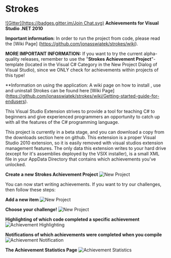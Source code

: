 # Strokes
[![Gitter](https://badges.gitter.im/Join Chat.svg)](https://gitter.im/timdams/strokes?utm_source=badge&utm_medium=badge&utm_campaign=pr-badge&utm_content=badge)
**Achievements for Visual Studio .NET 2010**

**Important information:** In order to run the project from code, please read the [Wiki Page] (https://github.com/jonasswiatek/strokes/wiki).

**MORE IMPORTANT INFORMATION:** If you want to try the current alpha-quality releases, remember to use the "**Strokes Achievement Project**"-template (located in the Visual C# Category in the New Project Dialog of Visual Studio), since we ONLY check for achievements within projects of this type!

**Information on using the application: A wiki page on how to install , use and uninstall Strokes can be found here [Wiki Page] (https://github.com/jonasswiatek/strokes/wiki/Getting-started-guide-for-endusers).

This Visual Studio Extension strives to provide a tool for teaching C# to beginners and give experienced programmers an opportunity to catch up with all the features of the C# programming language.

This project is currently in a beta stage, and you can download a copy from the downloads section here on github. This extension is a proper Visual Studio 2010 extension, so it is easily removed with visual studios extension management features. The only data this extension writes to your hard drive (except for it's assemblies deployed by the VSIX installer), is a small XML file in your AppData Directory that contains which achievements you've unlocked.

**Create a new Strokes Achievement Project**
![New Project](/jonasswiatek/strokes/raw/master/docs/project_template.png)

You can now start writing achievements. If you want to try our challenges, then follow these steps:

**Add a new item**
![New Project](/jonasswiatek/strokes/raw/master/docs/project_add_challenge.png)

**Choose your challenge!**
![New Project](/jonasswiatek/strokes/raw/master/docs/template_challenges.png)

**Highlighting of which code completed a specific achievement**
![Achievement Highlighting](/jonasswiatek/strokes/raw/master/docs/achievement_viewport.png)

**Notifications of which achievements were completed when you compile**
![Achievement Notification](/jonasswiatek/strokes/raw/master/docs/achievements_notification.png)

**The Achievement Statistics Page**
![Achievement Statistics](/jonasswiatek/strokes/raw/master/docs/achievement_statistics.png)